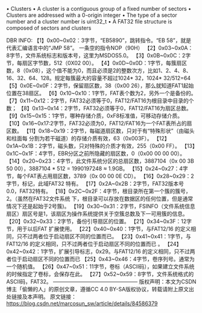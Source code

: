 • Clusters
• A cluster is a contiguous group of a fixed number of sectors
• Clusters are addressed with a 0-origin integer
• The type of a sector number and a cluster number is uint32_t
• A FAT32 file structure is composed of sectors and clusters

DBR INFO:
【1】0x00~0x02：3字节，“EB5890”，跳转指令。“EB 58”，就是代表汇编语言中的“JMP 58”。 一条空的指令NOP（90H）
【2】0x03~0x0A：8字节，文件系统标志和版本号，这里为MSDOS5.0。
【3】0x0B~0x0C：2字节，每扇区字节数，512（0X02 00）。
【4】0x0D~0x0D：1字节，每簇扇区数，8（0x08），这个值不能为0，而且必须是2的整数次方，比如1、2、4、8、16、32、64、128。规定每簇最大的容量不超过1024* 32，1024* 32/512=64
【5】0x0E~0x0F：2字节，保留扇区数，38（0x00 26），那么就知道FAT1起始位置在38扇区。
【6】0x10~0x10：1字节，FAT表个数为2，另外一个是备份的。
【7】0x11~0x12：2字节，FAT32必须等于0，FAT12/FAT16为根目录中目录的个数；
【8】0x13~0x14：2字节，FAT32必须等于0，FAT12/FAT16为扇区总数。
【9】0x15~0x15：1字节，哪种存储介质，0xF8标准值，可移动存储介质。
【10】0x16~0x17:2字节，FAT32必须为0，FAT12/FAT16为一个FAT表所占的扇区数。
【11】0x18~0x19：2字节，每磁道扇区数，只对于有“特殊形状”（由磁头和柱面每 分割为若干磁道）的存储介质有效，63（0x003F）。
【12】0x1A~0x1B：2字节，磁头数，只对特殊的介质才有效，255（0x00 FF）。
【13】0x1C~0x1F：4字节，EBR分区之前所隐藏的扇区数，0（0x00 00 00 00）。
【14】0x20~0x23：4字节，此文件系统分区的总扇区数，3887104（0x 00 3B 50 00），3887104 * 512 = 1990197248 ≈ 1.9GB。
【15】0x24~0x27：4字节，每个FAT表占用扇区数，3789（0x 00 00 0E CD）。
【16】0x28~0x29：2字节，标记，此域FAT32 特有。
【17】0x2A~0x2B：2字节，FAT32版本号0.0，FAT32特有。
【18】0x2C~0x2F：4字节，根目录所在第一个簇的簇号，2。（虽然在FAT32文件系统 下，根目录可以存放在数据区的任何位置，但是通常情况下还是起始于2号簇)。
【19】0x30~0x31：2字节，FSINFO（文件系统信息扇区）扇区号是1，该扇区为操作系统提供关于空簇总数及下一可用簇的信息。
【20】0x32~0x33：2字节，备份引导扇区的位置。
【21】0x34~0x3F：12字节，用于以后FAT 扩展使用。
【22】0x40~0x40：1字节，与FAT12/16 的定义相同，只不过两者位于启动扇区不同的位置而已。
【23】0x41~0x41：1字节，与FAT12/16 的定义相同，只不过两者位于启动扇区不同的位置而已 。
【24】0x42~0x42：1字节，扩展引导标志，0x29。与FAT12/16 的定义相同，只不过两者位于启动扇区不同的位置而已
【25】0x43~0x46：4字节，卷序列号。通常为一个随机值。
【26】0x47~0x51：11字节，卷标（ASCII码），如果建立文件系统的时候指定了卷标，会保存在此。
【27】0x52~0x59：8字节，文件系统格式的ASCII码，FAT32。
————————————————
版权声明：本文为CSDN博主「偷懒的人」的原创文章，遵循CC 4.0 BY-SA版权协议，转载请附上原文出处链接及本声明。
原文链接：https://blog.csdn.net/marcosun_sw/article/details/84586379